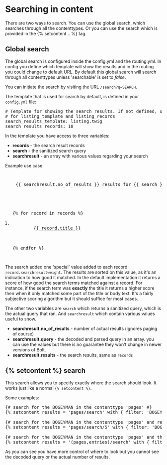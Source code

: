 Searching in content
====================

There are two ways to search. You can use the global search, which searches through all the contenttypes. Or you
can use the search which is provided in the {% setcontent .. %} tag.

## Global search

The global search is configured inside the config.yml and the routing.yml. In config you define which template
will show the results and in the routing you could change to default URL.
By default this global search will search through all contenttypes unless 'searchable' is set to _false_.

You can initiate the search by visiting the URL `/search?q=SEARCH`. 

The template that is used for search by default, is defined in your `config.yml` file:

<pre class="brush: plain">
# Template for showing the search results. If not defined, uses the settings
# for listing_template and listing_records
search_results_template: listing.twig
search_results_records: 10
</pre>

In the template you have access to three variables:

  - **records** - the search result records
  - **search** - the sanitized search query
  - **searchresult** - an array with various values regarding your search

Example use case:

<pre class="brush: html">
<p>
    {{ searchresult.no_of_results }} results for {{ search }} found.
</p>

<ol>
{% for record in records %}
    <li>
        <a href="{{ record.link }}">{{ record.title }}</a>
        <!-- {{ record.searchresultweight }} - this returns the weight of the result, an indication of the relevance }} -->
    </li>
{% endfor %}
</ol>
</pre>

The search added one 'special' value added to each record: `record.searchresultweight`. The results are sorted on this value, as it's an
indication to how good it matched.
In the default implementation it returns a score of how good the search terms matched
against a record. For instance, if the search term was **exactly** the title it returns a higher score then when it only
matched some part of the title or body text.
It's a fairly subjective scoring algorithm but it should suffice for most cases.

The other two variables are `search` which returns a sanitized query, which is the actual query that ran. And `searchresult` which
contain various values useful to show. 

  - **searchresult.no&#x5f;of&#x5f;results** - number of actual results (ignores paging of course)
  - **searchresult.query** - the decoded and parsed query in an array. you can use the values but there is no guarantee they won't change in newer versions of Bolt.
  - **searchresult.results** - the search results, same as `records`

## {% setcontent %} search

This search allows you to specify exactly where the search should look. It works just like a normal `{% setcontent %}`.

Some examples:

<pre class="brush: html">
{# search for the BOGEYMAN in the contenttype 'pages' #}
{% setcontent results = 'pages/search' with { filter: 'BOGEYMAN' } %}

{# search for the BOGEYMAN in the contenttype 'pages' and return only the first 5 results #}
{% setcontent results = 'pages/search/5' with { filter: 'BOGEYMAN' } %}

{# search for the BOGEYMAN in the contenttype 'pages' and the contenttype 'entries' #}
{% setcontent results = '(pages,entries)/search' with { filter: 'BOGEYMAN' } %}
</pre>

As you can see you have more control of where to look but you cannot see the decoded query or the actual number of results.
